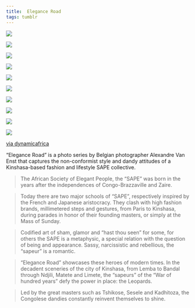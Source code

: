 ```yaml
---
title:  Elegance Road
tags: tumblr
---
```


![](/images/2013-06-18-elegance-1.jpg)

![](/images/2013-06-18-elegance-2.jpg)

![](/images/2013-06-18-elegance-3.jpg)

![](/images/2013-06-18-elegance-4.jpg)

![](/images/2013-06-18-elegance-5.jpg)

![](/images/2013-06-18-elegance-6.jpg)

![](/images/2013-06-18-elegance-7.jpg)

![](/images/2013-06-18-elegance-8.jpg)

![](/images/2013-06-18-elegance-9.jpg)

![](/images/2013-06-18-elegance-10.jpg)

[via dynamicafrica](http://dynamicafrica.tumblr.com/post/53264249625/elegance-road-is-a-photo-series-by-belgian)

“Elegance Road” is a photo series by Belgian photographer Alexandre Van Enst that captures the non-conformist style and dandy attitudes of a Kinshasa-based fashion and lifestyle SAPE collective.

> The African Society of Elegant People, the “SAPE” was born in the years after the independences of Congo-Brazzaville and Zaire.

> Today there are two major schools of “SAPE”, respectively inspired by the French and Japanese aristocracy. They clash with high fashion brands, millimetered steps and gestures, from Paris to Kinshasa, during parades in honor of their founding masters, or simply at the Mass of Sunday.

> Codified art of sham, glamor and “hast thou seen” for some, for others the SAPE is a metaphysic, a special relation with the question of being and appearance. Sassy, narcissistic and rebellious, the “sapeur” is a romantic.

> “Elegance Road” showcases these heroes of modern times. In the decadent sceneries of the city of Kinshasa, from Lemba to Bandal through Ndjili, Matete and Limete, the “sapeurs” of the “War of hundred years” defy the power in place: the Leopards.

> Led by the great masters such as Tshikose, Sesele and Kadhitoza, the Congolese dandies constantly reinvent themselves to shine.